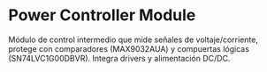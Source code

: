 # Power Controller Module

Módulo de control intermedio que mide señales de voltaje/corriente, protege con comparadores (MAX9032AUA) y compuertas lógicas (SN74LVC1G00DBVR). Integra drivers y alimentación DC/DC.
